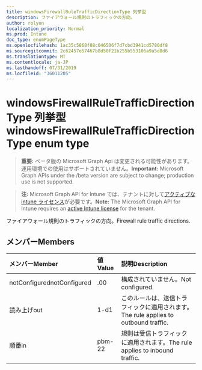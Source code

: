 ```yaml
---
title: windowsFirewallRuleTrafficDirectionType 列挙型
description: ファイアウォール規則のトラフィックの方向。
author: rolyon
localization_priority: Normal
ms.prod: Intune
doc_type: enumPageType
ms.openlocfilehash: 1ac35c5868f88c046506f7d7cbd3941cd5780df8
ms.sourcegitcommit: 2c62457e57467b8d50f21b255b553106a9a5d8d6
ms.translationtype: MT
ms.contentlocale: ja-JP
ms.lasthandoff: 07/31/2019
ms.locfileid: "36011205"
---
```

# <a name="windowsfirewallruletrafficdirectiontype-enum-type"></a><span data-ttu-id="0ffb7-103">windowsFirewallRuleTrafficDirectionType 列挙型</span><span class="sxs-lookup"><span data-stu-id="0ffb7-103">windowsFirewallRuleTrafficDirectionType enum type</span></span>

> <span data-ttu-id="0ffb7-104">**重要:** ベータ版の Microsoft Graph Api は変更される可能性があります。運用環境での使用はサポートされていません。</span><span class="sxs-lookup"><span data-stu-id="0ffb7-104">**Important:** Microsoft Graph APIs under the /beta version are subject to change; production use is not supported.</span></span>

> <span data-ttu-id="0ffb7-105">**注:** Microsoft Graph API for Intune では、テナントに対して[アクティブな intune ライセンス](https://go.microsoft.com/fwlink/?linkid=839381)が必要です。</span><span class="sxs-lookup"><span data-stu-id="0ffb7-105">**Note:** The Microsoft Graph API for Intune requires an [active Intune license](https://go.microsoft.com/fwlink/?linkid=839381) for the tenant.</span></span>

<span data-ttu-id="0ffb7-106">ファイアウォール規則のトラフィックの方向。</span><span class="sxs-lookup"><span data-stu-id="0ffb7-106">Firewall rule traffic directions.</span></span>

## <a name="members"></a><span data-ttu-id="0ffb7-107">メンバー</span><span class="sxs-lookup"><span data-stu-id="0ffb7-107">Members</span></span>
|<span data-ttu-id="0ffb7-108">メンバー</span><span class="sxs-lookup"><span data-stu-id="0ffb7-108">Member</span></span>|<span data-ttu-id="0ffb7-109">値</span><span class="sxs-lookup"><span data-stu-id="0ffb7-109">Value</span></span>|<span data-ttu-id="0ffb7-110">説明</span><span class="sxs-lookup"><span data-stu-id="0ffb7-110">Description</span></span>|
|:---|:---|:---|
|<span data-ttu-id="0ffb7-111">notConfigured</span><span class="sxs-lookup"><span data-stu-id="0ffb7-111">notConfigured</span></span>|<span data-ttu-id="0ffb7-112">.0</span><span class="sxs-lookup"><span data-stu-id="0ffb7-112">0</span></span>|<span data-ttu-id="0ffb7-113">構成されていません。</span><span class="sxs-lookup"><span data-stu-id="0ffb7-113">Not configured.</span></span>|
|<span data-ttu-id="0ffb7-114">読み上げ</span><span class="sxs-lookup"><span data-stu-id="0ffb7-114">out</span></span>|<span data-ttu-id="0ffb7-115">1-d</span><span class="sxs-lookup"><span data-stu-id="0ffb7-115">1</span></span>|<span data-ttu-id="0ffb7-116">このルールは、送信トラフィックに適用されます。</span><span class="sxs-lookup"><span data-stu-id="0ffb7-116">The rule applies to outbound traffic.</span></span>|
|<span data-ttu-id="0ffb7-117">順番</span><span class="sxs-lookup"><span data-stu-id="0ffb7-117">in</span></span>|<span data-ttu-id="0ffb7-118">pbm-2</span><span class="sxs-lookup"><span data-stu-id="0ffb7-118">2</span></span>|<span data-ttu-id="0ffb7-119">規則は受信トラフィックに適用されます。</span><span class="sxs-lookup"><span data-stu-id="0ffb7-119">The rule applies to inbound traffic.</span></span>|





